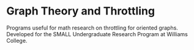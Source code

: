 # Graph Theory and Throttling

Programs useful for math research on throttling for oriented graphs. Developed for the SMALL Undergraduate Research Program at Williams College.
